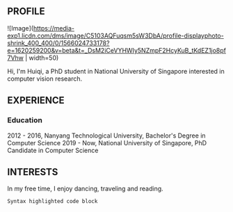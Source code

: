 ## PROFILE
![Image](https://media-exp1.licdn.com/dms/image/C5103AQFuqsm5sW3DbA/profile-displayphoto-shrink_400_400/0/1566024733178?e=1620259200&v=beta&t=_DsM2iCeVYHWIy5NZmpF2HcyKuB_tKdEZ1jo8pf7Vhw | width=50)

Hi, I'm Huiqi, a PhD student in National University of Singapore interested in computer vision research. 

## EXPERIENCE
### Education
2012 - 2016, Nanyang Technological University, Bachelor's Degree in Computer Science
2019 - Now, National University of Singapore, PhD Candidate in Computer Science

## INTERESTS
In my free time, I enjoy dancing, traveling and reading.

```markdown
Syntax highlighted code block
